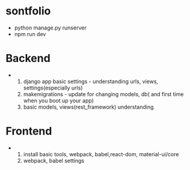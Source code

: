 # sontfolio

- python manage.py runserver
- npm run dev

# Backend

- 1) django app basic settings - understanding urls, views, settings(especially urls)
  2) makemigrations - update for changing models, db( and first time when you boot up your app)
  3) basic models, views(rest_framework) understanding


# Frontend
- 1) install basic tools, webpack, babel,react-dom, material-ui/core
  2) webpack, babel settings